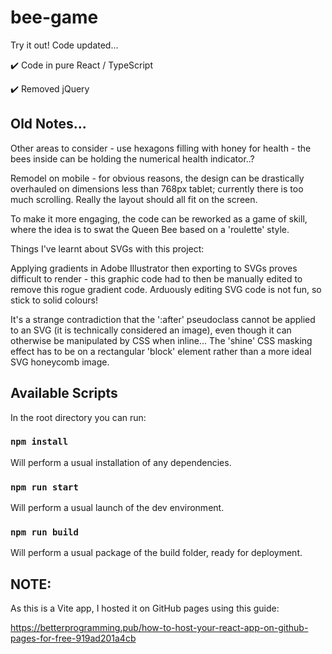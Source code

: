 # bee-game

Try it out! Code updated...

:heavy_check_mark: Code in pure React / TypeScript

:heavy_check_mark: Removed jQuery

## Old Notes...

Other areas to consider - use hexagons filling with honey for health - the bees inside can be holding the numerical health indicator..?

Remodel on mobile - for obvious reasons, the design can be drastically overhauled on dimensions less than 768px tablet; currently there is too much scrolling. Really the layout should all fit on the screen.

To make it more engaging, the code can be reworked as a game of skill, where the idea is to swat the Queen Bee based on a 'roulette' style.

Things I've learnt about SVGs with this project:

Applying gradients in Adobe Illustrator then exporting to SVGs proves difficult to render - this graphic code had to then be manually edited to remove this rogue gradient code. Arduously editing SVG code is not fun, so stick to solid colours!

It's a strange contradiction that the ':after' pseudoclass cannot be applied to an SVG (it is technically considered an image), even though it can otherwise be manipulated by CSS when inline... The 'shine' CSS masking effect has to be on a rectangular 'block' element rather than a more ideal SVG honeycomb image.

## Available Scripts

In the root directory you can run:

### `npm install`

Will perform a usual installation of any dependencies.

### `npm run start`

Will perform a usual launch of the dev environment.

### `npm run build`

Will perform a usual package of the build folder, ready for deployment.

## NOTE:

As this is a Vite app, I hosted it on GitHub pages using this guide:

https://betterprogramming.pub/how-to-host-your-react-app-on-github-pages-for-free-919ad201a4cb
